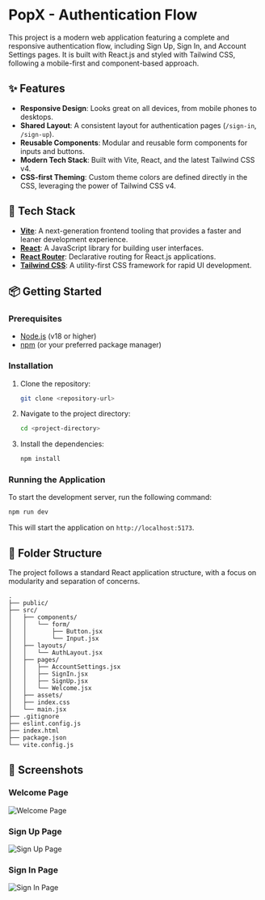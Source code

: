 # PopX - Authentication Flow

This project is a modern web application featuring a complete and responsive authentication flow, including Sign Up, Sign In, and Account Settings pages. It is built with React.js and styled with Tailwind CSS, following a mobile-first and component-based approach.

## ✨ Features

-   **Responsive Design**: Looks great on all devices, from mobile phones to desktops.
-   **Shared Layout**: A consistent layout for authentication pages (`/sign-in`, `/sign-up`).
-   **Reusable Components**: Modular and reusable form components for inputs and buttons.
-   **Modern Tech Stack**: Built with Vite, React, and the latest Tailwind CSS v4.
-   **CSS-first Theming**: Custom theme colors are defined directly in the CSS, leveraging the power of Tailwind CSS v4.

## 🚀 Tech Stack

-   **[Vite](https://vitejs.dev/)**: A next-generation frontend tooling that provides a faster and leaner development experience.
-   **[React](https://react.dev/)**: A JavaScript library for building user interfaces.
-   **[React Router](https://reactrouter.com/)**: Declarative routing for React.js applications.
-   **[Tailwind CSS](https://tailwindcss.com/)**: A utility-first CSS framework for rapid UI development.

## 📦 Getting Started

### Prerequisites

-   [Node.js](https://nodejs.org/) (v18 or higher)
-   [npm](https://www.npmjs.com/) (or your preferred package manager)

### Installation

1.  Clone the repository:
    ```bash
    git clone <repository-url>
    ```
2.  Navigate to the project directory:
    ```bash
    cd <project-directory>
    ```
3.  Install the dependencies:
    ```bash
    npm install
    ```

### Running the Application

To start the development server, run the following command:

```bash
npm run dev
```

This will start the application on `http://localhost:5173`.

## 📂 Folder Structure

The project follows a standard React application structure, with a focus on modularity and separation of concerns.

```
.
├── public/
├── src/
│   ├── components/
│   │   └── form/
│   │       ├── Button.jsx
│   │       └── Input.jsx
│   ├── layouts/
│   │   └── AuthLayout.jsx
│   ├── pages/
│   │   ├── AccountSettings.jsx
│   │   ├── SignIn.jsx
│   │   ├── SignUp.jsx
│   │   └── Welcome.jsx
│   ├── assets/
│   ├── index.css
│   └── main.jsx
├── .gitignore
├── eslint.config.js
├── index.html
├── package.json
└── vite.config.js
```

## 📸 Screenshots

### Welcome Page

![Welcome Page](https://i.ibb.co/Rk7cwTBg/Screenshot-53.png)

### Sign Up Page

![Sign Up Page](https://i.ibb.co/yFK3b1rk/Screenshot-56.png)

### Sign In Page

![Sign In Page](https://i.ibb.co/zDs4nyX/Screenshot-58.png)


